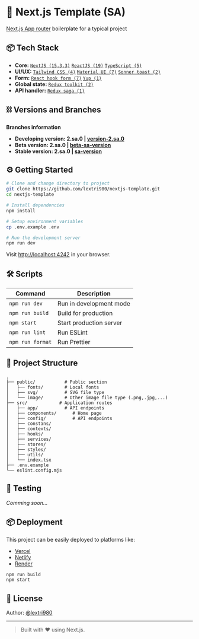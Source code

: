 # 🚀 Next.js Template (SA)

[Next.js App router](https://nextjs.org/) boilerplate for a typical project

## 📦 Tech Stack

- **Core:** [`NextJS (15.3.3)`](https://nextjs.org/) [`ReactJS (19)`](https://reactjs.org/) [`TypeScript (5)`](https://www.typescriptlang.org/)
- **UI/UX:** [`Tailwind CSS (4)`](https://tailwindcss.com/) [`Material UI (7)`](https://mui.com/) [`Sonner toast (2)`](https://sonner.emilkowal.ski/)
- **Form:** [`React hook form (7)`](https://www.react-hook-form.com/) [`Yup (1)`](https://github.com/jquense/yup)
- **Global state:** [`Redux toolkit (2)`](https://github.com/jquense/yup)
- **API handler:** [`Redux saga (1)`](https://github.com/jquense/yup)

## ⛓ Versions and Branches

**Branches information**

- **Developing version: 2.sa.0 | [version-2.sa.0](https://github.com/lextri980/nextjs-template/tree/version-2.sa.0)**
- **Beta version: 2.sa.0 | [beta-sa-version](https://github.com/lextri980/nextjs-template/tree/beta-sa-version)**
- **Stable version: 2.sa.0 | [sa-version](https://github.com/lextri980/nextjs-template/tree/sa-version)**

## ⚙️ Getting Started

```bash
# Clone and change directory to project
git clone https://github.com/lextri980/nextjs-template.git
cd nextjs-template

# Install dependencies
npm install

# Setup environment variables
cp .env.example .env

# Run the development server
npm run dev
```

Visit [http://localhost:4242](http://localhost:4242) in your browser.

## 🛠️ Scripts

| Command          | Description             |
| ---------------- | ----------------------- |
| `npm run dev`    | Run in development mode |
| `npm run build`  | Build for production    |
| `npm start`      | Start production server |
| `npm run lint`   | Run ESLint              |
| `npm run format` | Run Prettier            |

## 📁 Project Structure

```
.
├── public/           # Public section
│   ├── fonts/        # Local fonts
│   ├── svg/          # SVG file type
│   └── image/        # Other image file type (.png,.jpg,...)
├── src/            # Application routes
│   ├── app/          # API endpoints
│   ├── components/      # Home page
│   ├── config/          # API endpoints
│   ├── constans/
│   ├── contexts/
│   ├── hooks/
│   ├── services/
│   ├── stores/
│   ├── styles/
│   ├── utils/
│   └── index.tsx
├── .env.example
└── eslint.config.mjs
```

## 🧪 Testing

_Comming soon..._

## 📦 Deployment

This project can be easily deployed to platforms like:

- [Vercel](https://vercel.com/)
- [Netlify](https://www.netlify.com/)
- [Render](https://render.com/)

```bash
npm run build
npm start
```

## 📄 License

Author: [@lextri980](https://github.com/lextri980)

---

> Built with ❤️ using Next.js.
